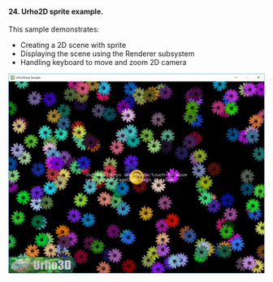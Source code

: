 #### 24. Urho2D sprite example.

This sample demonstrates:
- Creating a 2D scene with sprite
- Displaying the scene using the Renderer subsystem
- Handling keyboard to move and zoom 2D camera

![Screenshot](Screenshot.png)